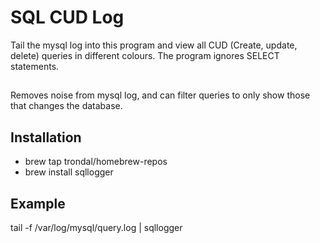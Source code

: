 # SQL CUD Log

Tail the mysql log into this program and view all CUD (Create, update, delete) queries in different colours. The program ignores SELECT statements.

##
Removes noise from mysql log, and can filter queries to only show those that changes the database.

## Installation

* brew tap trondal/homebrew-repos
* brew install sqllogger

## Example

tail -f /var/log/mysql/query.log | sqllogger  
